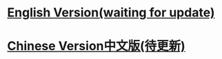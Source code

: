 # [English Version(waiting for update)](https://github.com/ykwcnyali/An-Authentication-Method-Based-on-ECG/blob/main/readme.md)

# [Chinese Version中文版(待更新)](https://github.com/ykwcnyali/An-Authentication-Method-Based-on-ECG/blob/main/readme_ch.md)
